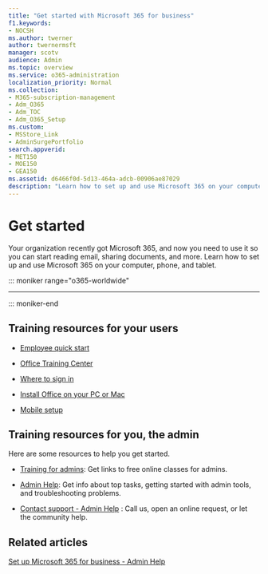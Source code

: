```yaml
---
title: "Get started with Microsoft 365 for business"
f1.keywords:
- NOCSH
ms.author: twerner
author: twernermsft
manager: scotv
audience: Admin
ms.topic: overview
ms.service: o365-administration
localization_priority: Normal
ms.collection: 
- M365-subscription-management
- Adm_O365
- Adm_TOC
- Adm_O365_Setup
ms.custom:
- MSStore_Link
- AdminSurgePortfolio
search.appverid:
- MET150
- MOE150
- GEA150
ms.assetid: d6466f0d-5d13-464a-adcb-00906ae87029
description: "Learn how to set up and use Microsoft 365 on your computer, phone, and tablet."
---
```


# Get started

Your organization recently got Microsoft 365, and now you need to use it so you can start reading email, sharing documents, and more. Learn how to set up and use Microsoft 365 on your computer, phone, and tablet.
  
::: moniker range="o365-worldwide"

****


::: moniker-end

## Training resources for your users


- [Employee quick start](https://support.microsoft.com/office/b9700090-ce64-4046-ab92-ce8488a7bc0f)
    
- [Office Training Center](https://support.microsoft.com/office/b8f02f81-ec85-4493-a39b-4c48e6bc4bfb)
    
- [Where to sign in](https://support.microsoft.com/office/e9eb7d51-5430-4929-91ab-6157c5a050b4)
    
- [Install Office on your PC or Mac](https://support.microsoft.com/office/4414eaaf-0478-48be-9c42-23adc4716658)
    
- [Mobile setup](https://support.microsoft.com/office/7dabb6cb-0046-40b6-81fe-767e0b1f014f)
    
## Training resources for you, the admin

Here are some resources to help you get started.
  
- [Training for admins](../index.yml): Get links to free online classes for admins.
    
- [Admin Help](./admin-overview.md): Get info about top tasks, getting started with admin tools, and troubleshooting problems.
    
- [Contact support - Admin Help](../contact-support-for-business-products.md) : Call us, open an online request, or let the community help. 
    
## Related articles

[Set up Microsoft 365 for business - Admin Help](../setup/setup.md)